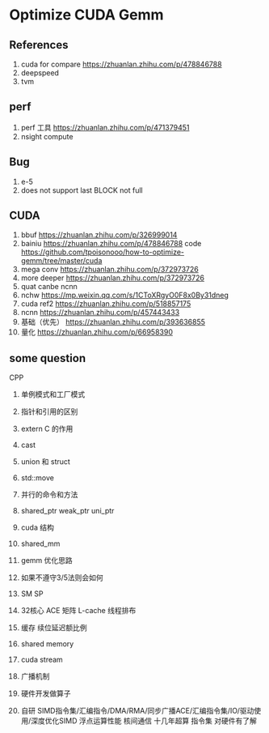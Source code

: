 # Optimize CUDA Gemm

## References
1. cuda for compare https://zhuanlan.zhihu.com/p/478846788
2. deepspeed
3. tvm

## perf
1. perf 工具 https://zhuanlan.zhihu.com/p/471379451
2. nsight compute

## Bug
1. e-5
2. does not support last BLOCK not full

## CUDA
1. bbuf https://zhuanlan.zhihu.com/p/326999014
2. bainiu https://zhuanlan.zhihu.com/p/478846788
code https://github.com/tpoisonooo/how-to-optimize-gemm/tree/master/cuda
3. mega conv https://zhuanlan.zhihu.com/p/372973726
4. more deeper https://zhuanlan.zhihu.com/p/372973726
5. quat canbe ncnn
6. nchw https://mp.weixin.qq.com/s/1CToXRgyO0F8x0By31dneg
7. cuda ref2 https://zhuanlan.zhihu.com/p/518857175
8. ncnn https://zhuanlan.zhihu.com/p/457443433
9. 基础（优先） https://zhuanlan.zhihu.com/p/393636855
10. 量化 https://zhuanlan.zhihu.com/p/66958390

## some question
CPP
1. 单例模式和工厂模式
2. 指针和引用的区别
3. extern C 的作用
4. cast 
5. union 和 struct
6. std::move
7. 并行的命令和方法
8. shared_ptr weak_ptr uni_ptr
9. cuda 结构
10. shared_mm 
11. gemm 优化思路
12. 如果不遵守3/5法则会如何

1. SM SP
2. 32核心 ACE 矩阵 L-cache 线程排布 
3. 缓存 续位延迟额比例
4. shared memory
5. cuda stream
6. 广播机制
7. 硬件开发做算子
8. 自研 SIMD指令集/汇编指令/DMA/RMA/同步广播ACE/汇编指令集/IO/驱动使用/深度优化SIMD  浮点运算性能 核间通信
十几年超算 指令集 对硬件有了解
